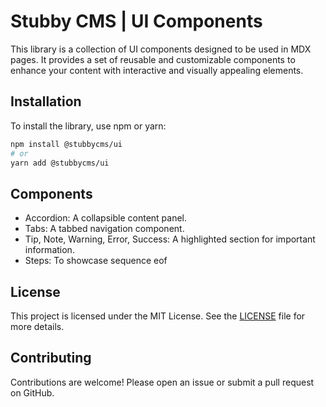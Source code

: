 # Stubby CMS | UI Components

This library is a collection of UI components designed to be used in MDX pages. It provides a set of reusable and customizable components to enhance your content with interactive and visually appealing elements.

## Installation

To install the library, use npm or yarn:

```bash
npm install @stubbycms/ui
# or
yarn add @stubbycms/ui
```

## Components
* Accordion: A collapsible content panel.
* Tabs: A tabbed navigation component.
* Tip, Note, Warning, Error, Success: A highlighted section for important information.
* Steps: To showcase sequence eof 

## License
This project is licensed under the MIT License. See the [LICENSE](./LICENSE) file for more details.

## Contributing
Contributions are welcome! Please open an issue or submit a pull request on GitHub.
